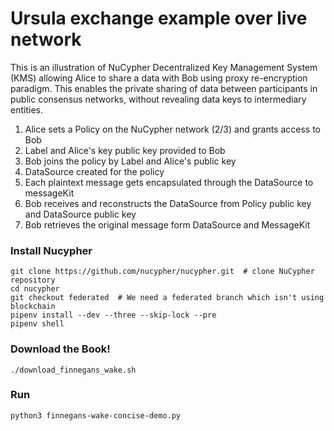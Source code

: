 # Ursula exchange example over live network

This is an illustration of NuCypher Decentralized Key Management System (KMS) allowing Alice to share a 
data with Bob using proxy re-encryption paradigm. This enables the private sharing of data between 
participants in public consensus networks, without revealing data keys to intermediary entities.

1. Alice sets a Policy on the NuCypher network (2/3) and grants access to Bob
2. Label and Alice's key public key provided to Bob
4. Bob joins the policy by Label and Alice's public key
5. DataSource created for the policy 
6. Each plaintext message gets encapsulated through the DataSource to messageKit
5. Bob receives and reconstructs the DataSource from Policy public key and DataSource public key
6. Bob retrieves the original message form DataSource and MessageKit

### Install Nucypher
```
git clone https://github.com/nucypher/nucypher.git  # clone NuCypher repository
cd nucypher
git checkout federated  # We need a federated branch which isn't using blockchain
pipenv install --dev --three --skip-lock --pre
pipenv shell
```

### Download the Book!
`./download_finnegans_wake.sh` 


### Run
`python3 finnegans-wake-concise-demo.py`

